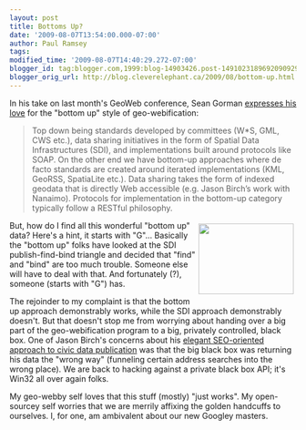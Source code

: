 ```yaml
---
layout: post
title: Bottoms Up?
date: '2009-08-07T13:54:00.000-07:00'
author: Paul Ramsey
tags: 
modified_time: '2009-08-07T14:40:29.272-07:00'
blogger_id: tag:blogger.com,1999:blog-14903426.post-1491023189692090929
blogger_orig_url: http://blog.cleverelephant.ca/2009/08/bottom-up.html
---
```


In his take on last month's GeoWeb conference, Sean Gorman [expresses his love](http://blog.fortiusone.com/2009/08/07/top-down-vs-bottom-up-at-geoweb-2009/) for the "bottom up" style of geo-webification:

<blockquote>Top down being standards developed by committees (W*S, GML, CWS etc.), data sharing initiatives in the form of Spatial Data Infrastructures (SDI), and implementations built around protocols like SOAP. On the other end we have bottom-up approaches where de facto standards are created around iterated implementations (KML, GeoRSS, SpatiaLite etc.). Data sharing takes the form of indexed geodata that is directly Web accessible (e.g. Jason Birch’s work with Nanaimo). Protocols for implementation in the bottom-up category typically follow a RESTful philosophy.</blockquote>

<img src="http://www.ibm.com/developerworks/ibm/library/i-portletintro/webservices.gif" style="float:right;padding:5px;width:167px;height:124px;" />But, how do I find all this wonderful "bottom up" data? Here's a hint, it starts with "G"... Basically the "bottom up" folks have looked at the SDI publish-find-bind triangle and decided that "find" and "bind" are too much trouble. Someone else will have to deal with that. And fortunately (?), someone (starts with "G") has.

The rejoinder to my complaint is that the bottom up approach demonstrably works, while the SDI approach demonstrably doesn't. But that doesn't stop me from worrying about handing over a big part of the geo-webification program to a big, privately controlled, black box. One of Jason Birch's concerns about his [elegant SEO-oriented approach to civic data publication](http://www.jasonbirch.com/nodes/2009/08/03/312/do-you-see-spiders-making-government-data-truly-open/) was that the big black box was returning his data the "wrong way" (funneling certain address searches into the wrong place). We are back to hacking against a private black box API; it's Win32 all over again folks.

My geo-webby self loves that this stuff (mostly) "just works". My open-sourcey self worries that we are merrily affixing the golden handcuffs to ourselves. I, for one, am ambivalent about our new Googley masters.

